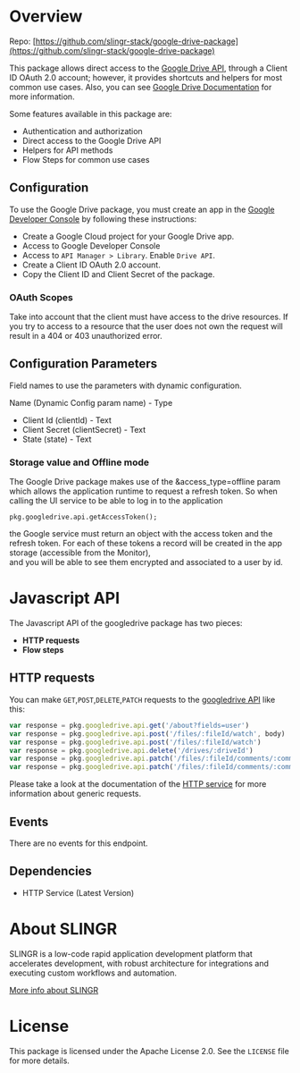 # Overview

Repo: [https://github.com/slingr-stack/google-drive-package](https://github.com/slingr-stack/google-drive-package)

This package allows direct access to the [Google Drive API](https://developers.google.com/drive/api/reference/rest/v3),
through a Client ID OAuth 2.0 account; however, it provides shortcuts and helpers for most common use cases. 
Also, you can see [Google Drive Documentation](https://developers.google.com/drive/api/guides/about-files) for more information.

Some features available in this package are:

- Authentication and authorization
- Direct access to the Google Drive API
- Helpers for API methods
- Flow Steps for common use cases

## Configuration

To use the Google Drive package, 
you must create an app in the [Google Developer Console](https://console.developers.google.com)
by following these instructions:

- Create a Google Cloud project for your Google Drive app.
- Access to Google Developer Console
- Access to `API Manager > Library`. Enable `Drive API`.
- Create a Client ID OAuth 2.0 account.
- Copy the Client ID and Client Secret of the package.

### OAuth Scopes

Take into account that the client must have access to the drive resources. If you try to access to a resource that the user does not own
the request will result in a 404 or 403 unauthorized error.

## Configuration Parameters
Field names to use the parameters with dynamic configuration.

Name (Dynamic Config param name) - Type
* Client Id (clientId) - Text
* Client Secret (clientSecret) - Text
* State (state) - Text

### Storage value and Offline mode
The Google Drive package makes use of the &access_type=offline param which allows the application runtime to request a refresh token.
So when calling the UI service to be able to log in to the application

`pkg.googledrive.api.getAccessToken();`

the Google service must return an object with the access token and the refresh token. 
For each of these tokens a record will be created in the app storage (accessible from the Monitor),  
and you will be able to see them encrypted and associated to a user by id. 

# Javascript API

The Javascript API of the googledrive package has two pieces:

- **HTTP requests**
- **Flow steps**

## HTTP requests
You can make `GET`,`POST`,`DELETE`,`PATCH` requests to the [googledrive API](https://developers.google.com/drive/api/reference/rest/v3?hl=es-419) like this:
```javascript
var response = pkg.googledrive.api.get('/about?fields=user')
var response = pkg.googledrive.api.post('/files/:fileId/watch', body)
var response = pkg.googledrive.api.post('/files/:fileId/watch')
var response = pkg.googledrive.api.delete('/drives/:driveId')
var response = pkg.googledrive.api.patch('/files/:fileId/comments/:commentId/replies/:replyId', body)
var response = pkg.googledrive.api.patch('/files/:fileId/comments/:commentId/replies/:replyId')
```

Please take a look at the documentation of the [HTTP service](https://github.com/slingr-stack/http-service)
for more information about generic requests.

## Events

There are no events for this endpoint.

## Dependencies
* HTTP Service (Latest Version)

# About SLINGR

SLINGR is a low-code rapid application development platform that accelerates development, with robust architecture for integrations and executing custom workflows and automation.

[More info about SLINGR](https://slingr.io)

# License

This package is licensed under the Apache License 2.0. See the `LICENSE` file for more details.
